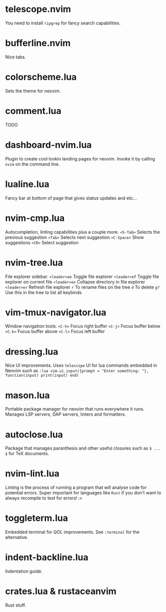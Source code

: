 # telescope.nvim
You need to install `ripgrep` for fancy search capabilities.

# bufferline.nvim
Nice tabs.

# colorscheme.lua
Sets the theme for neovim.

# comment.lua
TODO

# dashboard-nvim.lua
Plugin to create cool lookin landing pages for neovim.
Invoke it by calling `nvim` on the command line.

# lualine.lua
Fancy bar at bottom of page that gives status updates and etc...

# nvim-cmp.lua
Autocompletion, linting capabilities plus a couple more.
`<S-Tab>` Selects the previous suggestion
`<Tab>` Selects next suggestion
`<C-Space>` Show suggestions
`<CR>` Select suggestion

# nvim-tree.lua
File explorer sidebar.
`<leader>ee` Toggle file explorer
`<leader>ef` Toggle file explorer on current file
`<leader>ex` Collapse directory in file explorer
`<leader>er` Refresh file explorer
`r` To rename files on the tree
`d` To delete
`g?` Use this in the tree to list all keybinds


# vim-tmux-navigator.lua
Window navigation tools.
`<C-h>` Focus right buffer
`<C-j>` Focus buffer below
`<C-k>` Focus buffer above
`<C-l>` Focus left buffer

# dressing.lua
Nice UI improvements. Uses `telescope` UI for lua commands embedded in Neovim such as
`:lua vim.ui.input({prompt = "Enter something: "}, function(input) print(input) end)`

# mason.lua
Portable package manager for neovim that runs everywhere it runs. Manages LSP servers, DAP servers, linters and formatters.

# autoclose.lua
Package that manages paranthesis and other useful closures such as `$ ... $` for TeX documents.

# nvim-lint.lua
Linting is the process of running a program that will analyse code for potential errors. Super important for languages like `Rust` if you don't want to always recompile to test for errors! :<

# toggleterm.lua
Embedded terminal for QOL improvements. See `:terminal` for the alternative.

# indent-backline.lua
Indentation guide.

# crates.lua & rustaceanvim
Rust stuff.
